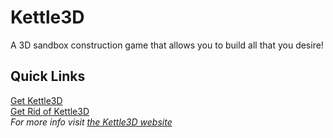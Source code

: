 Kettle3D
===
A 3D sandbox construction game that allows you to build all that you desire!

Quick Links
---
[Get Kettle3D](https://kettle3d.github.io/download)  
[Get Rid of Kettle3D](https://kettle3d.github.io/undownload)  
*For more info visit [the Kettle3D website](https://kettle3d.github.io/)*
<!--
I removed the silly comments.
 - Kettle3D
-->
